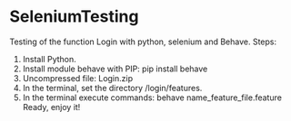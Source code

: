 # SeleniumTesting
Testing of the function Login with python, selenium and Behave.
Steps:
1. Install Python.
2. Install module behave with PIP: pip install behave
3. Uncompressed file: Login.zip
4. In the terminal, set the directory /login/features.
5. In the terminal execute commands: behave name_feature_file.feature
Ready, enjoy it!

